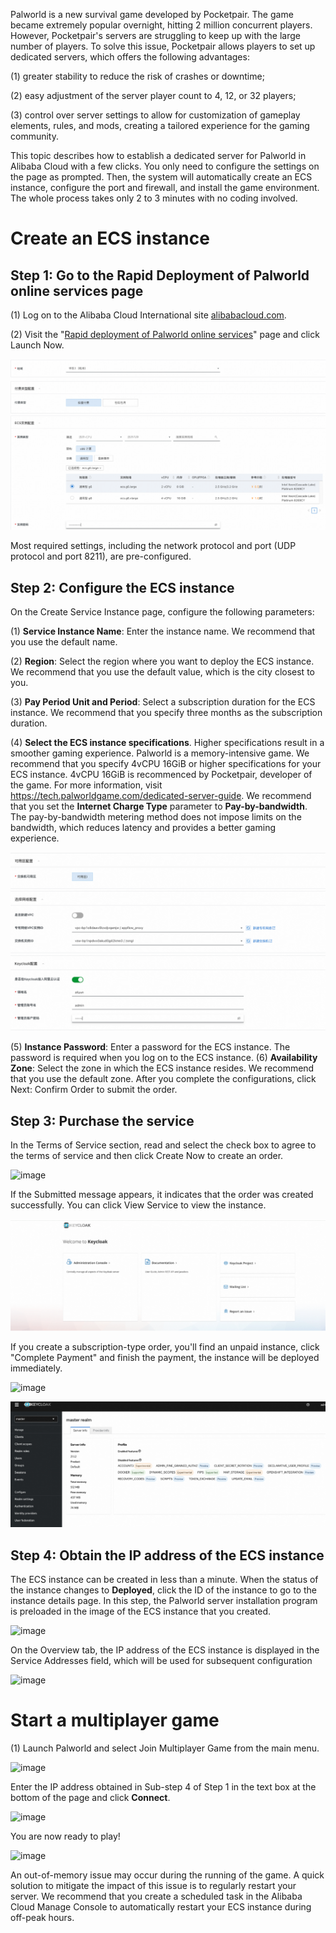 Palworld is a new survival game developed by Pocketpair. The game became extremely popular overnight, hitting 2 million concurrent players. However, Pocketpair's servers are struggling to keep up with the large number of players. To solve this issue, Pocketpair allows players to set up dedicated servers, which offers the following advantages:

(1) greater stability to reduce the risk of crashes or downtime;

(2) easy adjustment of the server player count to 4, 12, or 32 players;

(3) control over server settings to allow for customization of gameplay elements, rules, and mods, creating a tailored experience for the gaming community.

This topic describes how to establish a dedicated server for Palworld in Alibaba Cloud with a few clicks. You only need to configure the settings on the page as prompted. Then, the system will automatically create an ECS instance, configure the port and firewall, and install the game environment. The whole process takes only 2 to 3 minutes with no coding involved.

# Create an ECS instance
## Step 1: Go to the Rapid Deployment of Palworld online services page

(1) Log on to the Alibaba Cloud International site [alibabacloud.com](https://www.alibabacloud.com).

(2) Visit the "[Rapid deployment of Palworld online services](https://computenest.console.aliyun.com/service/instance/create/ap-southeast-1?type=user&ServiceId=service-1cdad6b8bab640d4bf55)" page  and click Launch Now.

![image](../docs-模板2/1.png)

Most required settings, including the network protocol and port (UDP protocol and port 8211), are pre-configured.
## Step 2: Configure the ECS instance
On the Create Service Instance page, configure the following parameters:

(1) **Service Instance Name**: Enter the instance name. We recommend that you use the default name.

(2) **Region**: Select the region where you want to deploy the ECS instance. We recommend that you use the default value, which is the city closest to you.

(3) **Pay Period Unit and Period**: Select a subscription duration for the ECS instance. We recommend that you specify three months as the subscription duration.

(4) **Select the ECS instance specifications**. Higher specifications result in a smoother gaming experience. Palworld is a memory-intensive game. We recommend that you specify 4vCPU 16GiB or higher specifications for your ECS instance. 4vCPU 16GiB is recommenced by Pocketpair, developer of the game. For more information, visit https://tech.palworldgame.com/dedicated-server-guide. We recommend that you set the **Internet Charge Type** parameter to **Pay-by-bandwidth**. The pay-by-bandwidth metering method does not impose limits on the bandwidth, which reduces latency and provides a better gaming experience.

![image](../docs-模板2/2.png)

(5) **Instance Password**: Enter a password for the ECS instance. The password is required when you log on to the ECS instance.
(6) **Availability Zone**: Select the zone in which the ECS instance resides. We recommend that you use the default zone.
After you complete the configurations, click Next: Confirm Order to submit the order.
## Step 3: Purchase the service
In the Terms of Service section, read and select the check box to agree to the terms of service and then click Create Now to create an order.

![image](3-1.jpg)

If the Submitted message appears, it indicates that the order was created successfully. You can click View Service to view the instance.

![image](../docs-模板2/4.png)

If you create a subscription-type order, you'll find an unpaid instance, click "Complete Payment" and finish the payment, the instance will be deployed immediately.

![image](4-1.jpg)

![image](../docs-模板2/5.png)

## Step 4: Obtain the IP address of the ECS instance
The ECS instance can be created in less than a minute. When the status of the instance changes to **Deployed**, click the ID of the instance to go to the instance details page.
In this step, the Palworld server installation program is preloaded in the image of the ECS instance that you created.

![image](6.png)

On the Overview tab, the IP address of the ECS instance is displayed in the Service Addresses field, which will be used for subsequent configuration

![image](7.png)

# Start a multiplayer game
(1) Launch Palworld and select Join Multiplayer Game from the main menu.

![image](12.jpg)

Enter the IP address obtained in Sub-step 4 of Step 1 in the text box at the bottom of the page and click **Connect**.

![image](11.jpg)

You are now ready to play!

![image](10.png)

An out-of-memory issue may occur during the running of the game. A quick solution to mitigate the impact of this issue is to regularly restart your server. We recommend that you create a scheduled task in the Alibaba Cloud Manage Console to automatically restart your ECS instance during off-peak hours.
